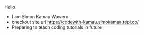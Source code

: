 Hello 
- I am Simon Kamau Waweru
- checkout site url https://codewith-kamau.simokamaa.repl.co/
- Preparing to teach coding tutorials in future